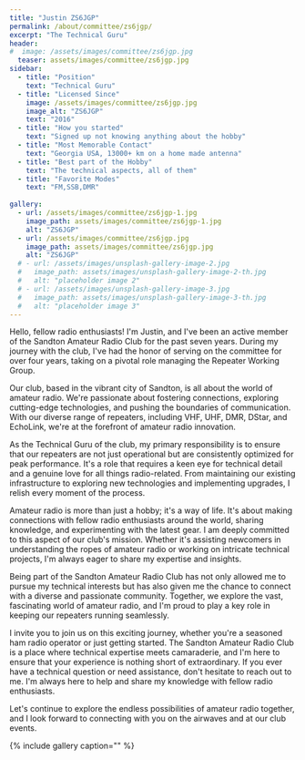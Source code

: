 ```yaml
---
title: "Justin ZS6JGP"
permalink: /about/committee/zs6jgp/
excerpt: "The Technical Guru"
header:
#  image: /assets/images/committee/zs6jgp.jpg
  teaser: assets/images/committee/zs6jgp.jpg
sidebar:
  - title: "Position"
    text: "Technical Guru"
  - title: "Licensed Since"
    image: /assets/images/committee/zs6jgp.jpg
    image_alt: "ZS6JGP"
    text: "2016"
  - title: "How you started"
    text: "Signed up not knowing anything about the hobby"
  - title: "Most Memorable Contact"
    text: "Georgia USA, 13000+ km on a home made antenna"
  - title: "Best part of the Hobby"
    text: "The technical aspects, all of them"
  - title: "Favorite Modes"
    text: "FM,SSB,DMR"
  
gallery:
  - url: /assets/images/committee/zs6jgp-1.jpg
    image_path: assets/images/committee/zs6jgp-1.jpg
    alt: "ZS6JGP"
  - url: /assets/images/committee/zs6jgp.jpg
    image_path: assets/images/committee/zs6jgp.jpg
    alt: "ZS6JGP"
  # - url: /assets/images/unsplash-gallery-image-2.jpg
  #   image_path: assets/images/unsplash-gallery-image-2-th.jpg
  #   alt: "placeholder image 2"
  # - url: /assets/images/unsplash-gallery-image-3.jpg
  #   image_path: assets/images/unsplash-gallery-image-3-th.jpg
  #   alt: "placeholder image 3"
---
```


Hello, fellow radio enthusiasts! I'm Justin, and I've been an active member of the Sandton Amateur Radio Club for the past seven years. During my journey with the club, I've had the honor of serving on the committee for over four years, taking on a pivotal role managing the Repeater Working Group.

Our club, based in the vibrant city of Sandton, is all about the world of amateur radio. We're passionate about fostering connections, exploring cutting-edge technologies, and pushing the boundaries of communication. With our diverse range of repeaters, including VHF, UHF, DMR, DStar, and EchoLink, we're at the forefront of amateur radio innovation.

As the Technical Guru of the club, my primary responsibility is to ensure that our repeaters are not just operational but are consistently optimized for peak performance. It's a role that requires a keen eye for technical detail and a genuine love for all things radio-related. From maintaining our existing infrastructure to exploring new technologies and implementing upgrades, I relish every moment of the process.

Amateur radio is more than just a hobby; it's a way of life. It's about making connections with fellow radio enthusiasts around the world, sharing knowledge, and experimenting with the latest gear. I am deeply committed to this aspect of our club's mission. Whether it's assisting newcomers in understanding the ropes of amateur radio or working on intricate technical projects, I'm always eager to share my expertise and insights.

Being part of the Sandton Amateur Radio Club has not only allowed me to pursue my technical interests but has also given me the chance to connect with a diverse and passionate community. Together, we explore the vast, fascinating world of amateur radio, and I'm proud to play a key role in keeping our repeaters running seamlessly.

I invite you to join us on this exciting journey, whether you're a seasoned ham radio operator or just getting started. The Sandton Amateur Radio Club is a place where technical expertise meets camaraderie, and I'm here to ensure that your experience is nothing short of extraordinary. If you ever have a technical question or need assistance, don't hesitate to reach out to me. I'm always here to help and share my knowledge with fellow radio enthusiasts.

Let's continue to explore the endless possibilities of amateur radio together, and I look forward to connecting with you on the airwaves and at our club events.

{% include gallery caption="" %}
